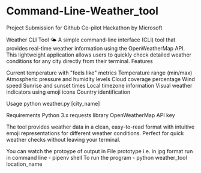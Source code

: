 # Command-Line-Weather_tool
Project Submission for Github Co-pilot Hackathon by Microsoft

Weather CLI Tool 🌤️
A simple command-line interface (CLI) tool that provides real-time weather information using the OpenWeatherMap API. This lightweight application allows users to quickly check detailed weather conditions for any city directly from their terminal.
Features

Current temperature with "feels like" metrics
Temperature range (min/max)
Atmospheric pressure and humidity levels
Cloud coverage percentage
Wind speed
Sunrise and sunset times
Local timezone information
Visual weather indicators using emoji icons
Country identification

Usage
python weather.py [city_name]

Requirements
Python 3.x
requests library
OpenWeatherMap API key

The tool provides weather data in a clean, easy-to-read format with intuitive emoji representations for different weather conditions. Perfect for quick weather checks without leaving your terminal.

You can watch the protoype of output in File prototype i.e. in jpg format
run in command line - pipenv shell
To run the program - python weather_tool location_name
